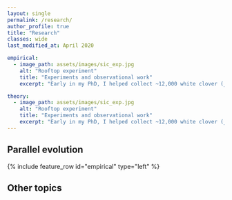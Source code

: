 ```yaml
---
layout: single
permalink: /research/
author_profile: true
title: "Research"
classes: wide
last_modified_at: April 2020

empirical:
  - image_path: assets/images/sic_exp.jpg
    alt: "Rooftop experiment"
    title: "Experiments and observational work"
    excerpt: "Early in my PhD, I helped collect ~12,000 white clover (_Trifolium repens_) plants from 16 cities in eastern North America to quantify the extent to which cities drive the [repeated evolution of hydrogen cyanide](https://ln.sync.com/dl/cbbe249a0/76y3h6gg-q8xu7ei4-4krtps7d-6rwwaqz8) (HCN—an anti-herbivore defense). I am currently co-leading the [Global Urban Evolution Project (GLUE)](http://www.globalurbanevolution.com/), a collaborative effort from ~300 scientists around the world aiming to understand the evolutionary causes and consequences of urbanization on a global scale. Current experimental work is exploring whether urban environments drive the [evolution of multiple, correlated traits.](https://www.biorxiv.org/content/10.1101/699017v2)"

theory:
  - image_path: assets/images/sic_exp.jpg
    alt: "Rooftop experiment"
    title: "Experiments and observational work"
    excerpt: "Early in my PhD, I helped collect ~12,000 white clover (_Trifolium repens_) plants from 16 cities in eastern North America to quantify the extent to which cities drive the [repeated evolution of hydrogen cyanide](https://ln.sync.com/dl/cbbe249a0/76y3h6gg-q8xu7ei4-4krtps7d-6rwwaqz8) (HCN—an anti-herbivore defense). I am currently co-leading the [Global Urban Evolution Project (GLUE)](http://www.globalurbanevolution.com/), a collaborative effort from ~300 scientists around the world aiming to understand the evolutionary causes and consequences of urbanization on a global scale. Current experimental work is exploring whether urban environments drive the [evolution of multiple, correlated traits.](https://www.biorxiv.org/content/10.1101/699017v2)"
---
```


## Parallel evolution

{% include feature_row id="empirical" type="left" %}
<!-- 
{% include feature_row id="theory" type="right" %}

{% include feature_row id="genomics" type="left" %} -->

## Other topics



